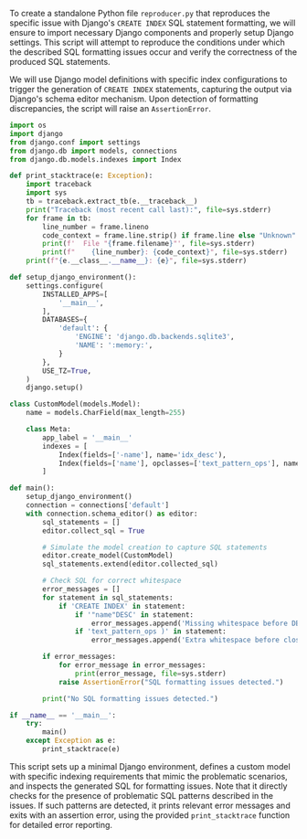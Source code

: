 To create a standalone Python file `reproducer.py` that reproduces the specific issue with Django's `CREATE INDEX` SQL statement formatting, we will ensure to import necessary Django components and properly setup Django settings. This script will attempt to reproduce the conditions under which the described SQL formatting issues occur and verify the correctness of the produced SQL statements. 

We will use Django model definitions with specific index configurations to trigger the generation of `CREATE INDEX` statements, capturing the output via Django's schema editor mechanism. Upon detection of formatting discrepancies, the script will raise an `AssertionError`.

```python
import os
import django
from django.conf import settings
from django.db import models, connections
from django.db.models.indexes import Index

def print_stacktrace(e: Exception):
    import traceback
    import sys
    tb = traceback.extract_tb(e.__traceback__)
    print("Traceback (most recent call last):", file=sys.stderr)
    for frame in tb:
        line_number = frame.lineno
        code_context = frame.line.strip() if frame.line else "Unknown"
        print(f'  File "{frame.filename}"', file=sys.stderr)
        print(f"    {line_number}: {code_context}", file=sys.stderr)
    print(f"{e.__class__.__name__}: {e}", file=sys.stderr)

def setup_django_environment():
    settings.configure(
        INSTALLED_APPS=[
            '__main__',
        ],
        DATABASES={
            'default': {
                'ENGINE': 'django.db.backends.sqlite3',
                'NAME': ':memory:',
            }
        },
        USE_TZ=True,
    )
    django.setup()

class CustomModel(models.Model):
    name = models.CharField(max_length=255)

    class Meta:
        app_label = '__main__'
        indexes = [
            Index(fields=['-name'], name='idx_desc'),
            Index(fields=['name'], opclasses=['text_pattern_ops'], name='idx_asc_opclass')
        ]

def main():
    setup_django_environment()
    connection = connections['default']
    with connection.schema_editor() as editor:
        sql_statements = []
        editor.collect_sql = True

        # Simulate the model creation to capture SQL statements
        editor.create_model(CustomModel)
        sql_statements.extend(editor.collected_sql)

        # Check SQL for correct whitespace
        error_messages = []
        for statement in sql_statements:
            if 'CREATE INDEX' in statement:
                if '"name"DESC' in statement:
                    error_messages.append('Missing whitespace before DESC in CREATE INDEX statement.')
                if 'text_pattern_ops )' in statement:
                    error_messages.append('Extra whitespace before closing parenthesis in CREATE INDEX statement with opclasses.')

        if error_messages:
            for error_message in error_messages:
                print(error_message, file=sys.stderr)
            raise AssertionError("SQL formatting issues detected.")

        print("No SQL formatting issues detected.")

if __name__ == '__main__':
    try:
        main()
    except Exception as e:
        print_stacktrace(e)
```

This script sets up a minimal Django environment, defines a custom model with specific indexing requirements that mimic the problematic scenarios, and inspects the generated SQL for formatting issues. Note that it directly checks for the presence of problematic SQL patterns described in the issues. If such patterns are detected, it prints relevant error messages and exits with an assertion error, using the provided `print_stacktrace` function for detailed error reporting.